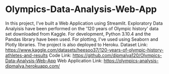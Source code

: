 # Olympics-Data-Analysis-Web-App
In this project, I've built a Web Application using Streamlit. Exploratory Data Analyisis have been performed on the '120 years of Olympic history' data set downloaded from Kaggle. For development, Python 3.10.4 and the Pandas library have been used. For plotting, I've used using Seaborn and Plotly libraries. The project is also deployed to Heroku.
Dataset Link: https://www.kaggle.com/datasets/heesoo37/120-years-of-olympic-history-athletes-and-results
Code Link: https://github.com/dipmalya120/Olympics-Data-Analysis-Web-App
Web Application Link: https://olympics-analysis-dipmalya.herokuapp.com/
